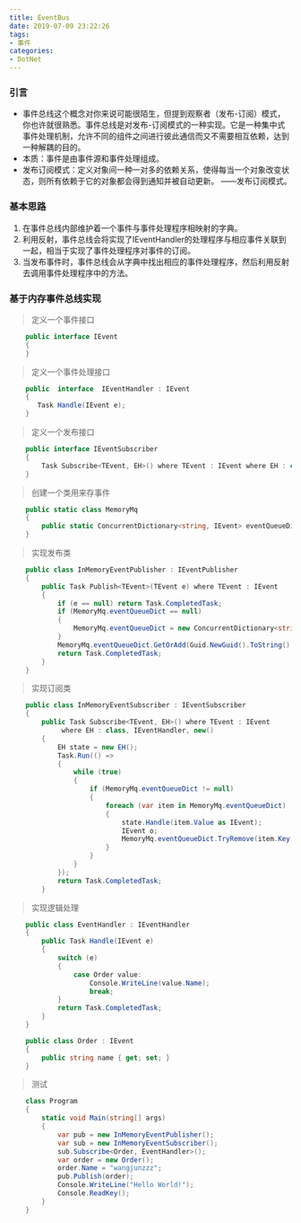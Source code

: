 ```yaml
---
title: EventBus
date: 2019-07-09 23:22:26
tags:
- 事件
categories: 
- DotNet
---
```

### 引言
+ 事件总线这个概念对你来说可能很陌生，但提到观察者（发布-订阅）模式，你也许就很熟悉。事件总线是对发布-订阅模式的一种实现。它是一种集中式事件处理机制，允许不同的组件之间进行彼此通信而又不需要相互依赖，达到一种解耦的目的。
+ 本质：事件是由事件源和事件处理组成。
+ 发布订阅模式：定义对象间一种一对多的依赖关系，使得每当一个对象改变状态，则所有依赖于它的对象都会得到通知并被自动更新。 ——发布订阅模式。

### 基本思路
1. 在事件总线内部维护着一个事件与事件处理程序相映射的字典。
2. 利用反射，事件总线会将实现了IEventHandler的处理程序与相应事件关联到一起，相当于实现了事件处理程序对事件的订阅。
3. 当发布事件时，事件总线会从字典中找出相应的事件处理程序，然后利用反射去调用事件处理程序中的方法。

### 基于内存事件总线实现
> 定义一个事件接口
``` csharp
    public interface IEvent
    {
    }
```
> 定义一个事件处理接口
``` csharp
    public  interface  IEventHandler : IEvent
    {
       Task Handle(IEvent e);
    }
```
> 定义一个发布接口
``` csharp
    public interface IEventSubscriber 
    {    
        Task Subscribe<TEvent, EH>() where TEvent : IEvent where EH : class, IEventHandler, new();
    }
```
> 创建一个类用来存事件
``` csharp
    public static class MemoryMq
    {
        public static ConcurrentDictionary<string, IEvent> eventQueueDict { get; set; }
    }
```
> 实现发布类
``` csharp
	public class InMemoryEventPublisher : IEventPublisher
	{
		public Task Publish<TEvent>(TEvent e) where TEvent : IEvent
		{
			if (e == null) return Task.CompletedTask;
			if (MemoryMq.eventQueueDict == null)
			{
				MemoryMq.eventQueueDict = new ConcurrentDictionary<string, IEvent>();
			}
			MemoryMq.eventQueueDict.GetOrAdd(Guid.NewGuid().ToString(), e);
			return Task.CompletedTask;
		}
	}
```
> 实现订阅类
``` csharp
	public class InMemoryEventSubscriber : IEventSubscriber
	{
		public Task Subscribe<TEvent, EH>() where TEvent : IEvent
			 where EH : class, IEventHandler, new()
		{
			EH state = new EH();
			Task.Run(() =>
			{
				while (true)
				{
					if (MemoryMq.eventQueueDict != null)
					{
						foreach (var item in MemoryMq.eventQueueDict)
						{
							state.Handle(item.Value as IEvent);
							IEvent o;
							MemoryMq.eventQueueDict.TryRemove(item.Key, out o);
						}
					}
				}
			});
			return Task.CompletedTask;
		}
```
> 实现逻辑处理
``` csharp
	public class EventHandler : IEventHandler
	{
		public Task Handle(IEvent e)
		{
			switch (e)
			{
				case Order value:
					Console.WriteLine(value.Name);
					break;
			}
			return Task.CompletedTask;
		}
	}

    public class Order : IEvent
    {
        public string name { get; set; }
    }
```
> 测试
``` csharp
	class Program
	{
		static void Main(string[] args)
		{
			var pub = new InMemoryEventPublisher();
			var sub = new InMemoryEventSubscriber();
			sub.Subscribe<Order, EventHandler>();
			var order = new Order();
			order.Name = "wangjunzzz";
			pub.Publish(order);
			Console.WriteLine("Hello World!");
			Console.ReadKey();
		}
	}
```